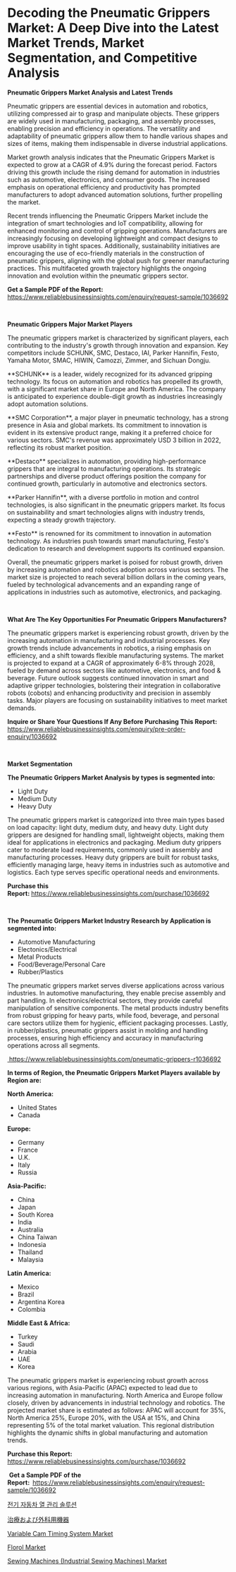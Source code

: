 <p><h1>Decoding the Pneumatic Grippers Market: A Deep Dive into the Latest Market Trends, Market Segmentation, and Competitive Analysis</h1></p><p><strong>Pneumatic Grippers Market Analysis and Latest Trends</strong></p>
<p><p>Pneumatic grippers are essential devices in automation and robotics, utilizing compressed air to grasp and manipulate objects. These grippers are widely used in manufacturing, packaging, and assembly processes, enabling precision and efficiency in operations. The versatility and adaptability of pneumatic grippers allow them to handle various shapes and sizes of items, making them indispensable in diverse industrial applications.</p><p>Market growth analysis indicates that the Pneumatic Grippers Market is expected to grow at a CAGR of 4.9% during the forecast period. Factors driving this growth include the rising demand for automation in industries such as automotive, electronics, and consumer goods. The increased emphasis on operational efficiency and productivity has prompted manufacturers to adopt advanced automation solutions, further propelling the market.</p><p>Recent trends influencing the Pneumatic Grippers Market include the integration of smart technologies and IoT compatibility, allowing for enhanced monitoring and control of gripping operations. Manufacturers are increasingly focusing on developing lightweight and compact designs to improve usability in tight spaces. Additionally, sustainability initiatives are encouraging the use of eco-friendly materials in the construction of pneumatic grippers, aligning with the global push for greener manufacturing practices. This multifaceted growth trajectory highlights the ongoing innovation and evolution within the pneumatic grippers sector.</p></p>
<p><strong>Get a Sample PDF of the Report:&nbsp;</strong> <a href="https://www.reliablebusinessinsights.com/enquiry/request-sample/1036692">https://www.reliablebusinessinsights.com/enquiry/request-sample/1036692</a></p>
<p>&nbsp;</p>
<p><strong>Pneumatic Grippers Major Market Players</strong></p>
<p><p>The pneumatic grippers market is characterized by significant players, each contributing to the industry's growth through innovation and expansion. Key competitors include SCHUNK, SMC, Destaco, IAI, Parker Hannifin, Festo, Yamaha Motor, SMAC, HIWIN, Camozzi, Zimmer, and Sichuan Dongju.</p><p>**SCHUNK** is a leader, widely recognized for its advanced gripping technology. Its focus on automation and robotics has propelled its growth, with a significant market share in Europe and North America. The company is anticipated to experience double-digit growth as industries increasingly adopt automation solutions.</p><p>**SMC Corporation**, a major player in pneumatic technology, has a strong presence in Asia and global markets. Its commitment to innovation is evident in its extensive product range, making it a preferred choice for various sectors. SMC's revenue was approximately USD 3 billion in 2022, reflecting its robust market position.</p><p>**Destaco** specializes in automation, providing high-performance grippers that are integral to manufacturing operations. Its strategic partnerships and diverse product offerings position the company for continued growth, particularly in automotive and electronics sectors.</p><p>**Parker Hannifin**, with a diverse portfolio in motion and control technologies, is also significant in the pneumatic grippers market. Its focus on sustainability and smart technologies aligns with industry trends, expecting a steady growth trajectory.</p><p>**Festo** is renowned for its commitment to innovation in automation technology. As industries push towards smart manufacturing, Festo's dedication to research and development supports its continued expansion.</p><p>Overall, the pneumatic grippers market is poised for robust growth, driven by increasing automation and robotics adoption across various sectors. The market size is projected to reach several billion dollars in the coming years, fueled by technological advancements and an expanding range of applications in industries such as automotive, electronics, and packaging.</p></p>
<p>&nbsp;</p>
<p><strong>What Are The Key Opportunities For Pneumatic Grippers Manufacturers?</strong></p>
<p><p>The pneumatic grippers market is experiencing robust growth, driven by the increasing automation in manufacturing and industrial processes. Key growth trends include advancements in robotics, a rising emphasis on efficiency, and a shift towards flexible manufacturing systems. The market is projected to expand at a CAGR of approximately 6-8% through 2028, fueled by demand across sectors like automotive, electronics, and food & beverage. Future outlook suggests continued innovation in smart and adaptive gripper technologies, bolstering their integration in collaborative robots (cobots) and enhancing productivity and precision in assembly tasks. Major players are focusing on sustainability initiatives to meet market demands.</p></p>
<p><strong>Inquire or Share Your Questions If Any Before Purchasing This Report:</strong> <a href="https://www.reliablebusinessinsights.com/enquiry/pre-order-enquiry/1036692">https://www.reliablebusinessinsights.com/enquiry/pre-order-enquiry/1036692</a></p>
<p>&nbsp;</p>
<p><strong>Market Segmentation</strong></p>
<p><strong>The Pneumatic Grippers Market Analysis by types is segmented into:</strong></p>
<p><ul><li>Light Duty</li><li>Medium Duty</li><li>Heavy Duty</li></ul></p>
<p><p>The pneumatic grippers market is categorized into three main types based on load capacity: light duty, medium duty, and heavy duty. Light duty grippers are designed for handling small, lightweight objects, making them ideal for applications in electronics and packaging. Medium duty grippers cater to moderate load requirements, commonly used in assembly and manufacturing processes. Heavy duty grippers are built for robust tasks, efficiently managing large, heavy items in industries such as automotive and logistics. Each type serves specific operational needs and environments.</p></p>
<p><strong>Purchase this Report:&nbsp;</strong><a href="https://www.reliablebusinessinsights.com/purchase/1036692">https://www.reliablebusinessinsights.com/purchase/1036692</a></p>
<p>&nbsp;</p>
<p><strong>The Pneumatic Grippers Market Industry Research by Application is segmented into:</strong></p>
<p><ul><li>Automotive Manufacturing</li><li>Electonics/Electrical</li><li>Metal Products</li><li>Food/Beverage/Personal Care</li><li>Rubber/Plastics</li></ul></p>
<p><p>The pneumatic grippers market serves diverse applications across various industries. In automotive manufacturing, they enable precise assembly and part handling. In electronics/electrical sectors, they provide careful manipulation of sensitive components. The metal products industry benefits from robust gripping for heavy parts, while food, beverage, and personal care sectors utilize them for hygienic, efficient packaging processes. Lastly, in rubber/plastics, pneumatic grippers assist in molding and handling processes, ensuring high efficiency and accuracy in manufacturing operations across all segments.</p></p>
<p><a href="https://www.reliablebusinessinsights.com/pneumatic-grippers-r1036692">&nbsp;https://www.reliablebusinessinsights.com/pneumatic-grippers-r1036692</a></p>
<p><strong>In terms of Region, the Pneumatic Grippers Market Players available by Region are:</strong></p>
<p>
    <p> <strong> North America: </strong>
        <ul>
            <li>United States</li>
            <li>Canada</li>
        </ul>
        </p> 
    <p> <strong> Europe: </strong>
        <ul>
            <li>Germany</li>
            <li>France</li>
            <li>U.K.</li>
            <li>Italy</li>
            <li>Russia</li>
        </ul>
        </p> 
    <p> <strong> Asia-Pacific: </strong>
        <ul>
            <li>China</li>
            <li>Japan</li>
            <li>South Korea</li>
            <li>India</li>
            <li>Australia</li>
            <li>China Taiwan</li>
            <li>Indonesia</li>
            <li>Thailand</li>
            <li>Malaysia</li>
        </ul>
        </p> 
    <p> <strong> Latin America: </strong>
        <ul>
            <li>Mexico</li>
            <li>Brazil</li>
            <li>Argentina Korea</li>
            <li>Colombia</li>
        </ul>
        </p> 
    <p> <strong> Middle East & Africa: </strong>
        <ul>
            <li>Turkey</li>
            <li>Saudi</li>
            <li>Arabia</li>
            <li>UAE</li>
            <li>Korea</li>
        </ul>
    </p>
    </p>
<p><p>The pneumatic grippers market is experiencing robust growth across various regions, with Asia-Pacific (APAC) expected to lead due to increasing automation in manufacturing. North America and Europe follow closely, driven by advancements in industrial technology and robotics. The projected market share is estimated as follows: APAC will account for 35%, North America 25%, Europe 20%, with the USA at 15%, and China representing 5% of the total market valuation. This regional distribution highlights the dynamic shifts in global manufacturing and automation trends.</p></p>
<p><strong>Purchase this Report: </strong><a href="https://www.reliablebusinessinsights.com/purchase/1036692">https://www.reliablebusinessinsights.com/purchase/1036692</a></p>
<p>&nbsp;<strong>Get a Sample PDF of the Report:&nbsp;&nbsp;</strong><a href="https://www.reliablebusinessinsights.com/enquiry/request-sample/1036692">https://www.reliablebusinessinsights.com/enquiry/request-sample/1036692</a></p>
<p><strong></strong></p>
<p><p><a href="https://medium.com/@avaoneill70/%EC%84%B8%EA%B3%84-electric-vehicle-thermal-management-solutions-market-%EC%9D%80-2024%EC%97%90%EC%84%9C-2031%EB%A1%9C-%EC%97%B0%ED%8F%89%EA%B7%A0-%EC%A6%9D%EA%B0%80%EC%9C%A8%EC%9D%84-%EB%B3%B4%EC%9D%BC-%EA%B2%83%EC%9C%BC%EB%A1%9C-%EC%98%88%EC%83%81%EB%90%A9%EB%8B%88%EB%8B%A4-00532a83f875">전기 자동차 열 관리 솔루션</a></p><p><a href="https://medium.com/@nickolej2mc/therapeutic-and-surgical-devices-market-%E3%81%AE%E3%82%B0%E3%83%AD%E3%83%BC%E3%83%90%E3%83%AB%E5%B8%82%E5%A0%B4%E6%A6%82%E8%A6%81%E3%81%AF-%E4%B8%96%E7%95%8C%E3%81%8A%E3%82%88%E3%81%B3%E4%B8%BB%E8%A6%81%E5%B8%82%E5%A0%B4%E3%81%AB%E3%81%8A%E3%81%91%E3%82%8B%E6%A5%AD%E7%95%8C%E3%81%AB%E5%BD%B1%E9%9F%BF%E3%82%92%E4%B8%8E%E3%81%88%E3%82%8B%E4%B8%BB%E8%A6%81%E3%81%AA%E3%83%88%E3%83%AC%E3%83%B3%E3%83%89%E3%81%AB%E3%81%A4%E3%81%84%E3%81%A6-%E7%8B%AC%E8%87%AA%E3%81%AE%E8%A6%96%E7%82%B9%E3%82%92%E6%8F%90%E4%BE%9B%E3%81%97%E3%81%BE%E3%81%99-7d7864ee147b">治療および外科用機器</a></p><p><a href="https://www.linkedin.com/pulse/how-regional-markets-adapting-variable-cam-timing-system-rmu8e?trackingId=Fn4NCaRfT4ie4m%2BwN47SAQ%3D%3D">Variable Cam Timing System Market</a></p><p><a href="https://issuu.com/reportprime-2/docs/florol-market-size-2030.pptx_8cd2e39b9630ec">Florol Market</a></p><p><a href="https://github.com/GRUBBSCHARLES/Market-Research-Report-List-1/blob/main/sewing-machines-industrial-sewing-machines-market.md">Sewing Machines (Industrial Sewing Machines) Market</a></p></p>